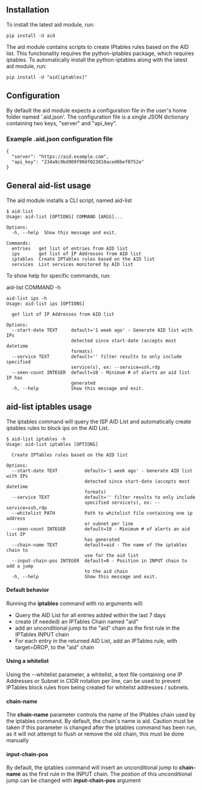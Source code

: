 

## Installation

To install the latest aid module, run:

    pip install -U aid

The aid module contains scripts to create IPtables rules based on the AID list.  This functionality requires the python-iptables package, which requires iptables.  To automatically install the python-iptables along with the latest aid module, run:  

    pip install -U "aid[iptables]"

## Configuration

By default the aid module expects a configuration file in the user's home folder named '.aid.json'.  The configuration file is a single JSON dictionary containing two keys, "server" and "api_key".  

### Example .aid.json configuration file


    {
      "server": "https://aid.example.com",
      "api_key": "234a9c9bd909f90df023810aced0bef0752a"
    }



## General aid-list usage

The aid module installs a CLI script, named aid-list

    $ aid-list
    Usage: aid-list [OPTIONS] COMMAND [ARGS]...

    Options:
      -h, --help  Show this message and exit.

    Commands:
      entries   get list of entries from AID list
      ips       get list of IP Addresses from AID list
      iptables  Create IPTables rules based on the AID list
      services  List services monitored by AID list
 
 To show help for specific commands, run:
  
  aid-list COMMAND -h
 
    aid-list ips -h
    Usage: aid-list ips [OPTIONS]

      get list of IP Addresses from AID list

    Options:
      --start-date TEXT     default='1 week ago' - Generate AID list with IPs
                            detected since start-date (accepts most datetime
                            formats)
      --service TEXT        default='' filter results to only include specified
                            service(s), ex: --service=ssh,rdp
      --seen-count INTEGER  default=10 - Minimum # of alerts an aid list IP has
                            generated
      -h, --help            Show this message and exit.
      
 
## aid-list iptables usage
 
The iptables command will query the ISP AID List and automatically create iptables rules to block ips on the AID List.
 
    $ aid-list iptables -h
    Usage: aid-list iptables [OPTIONS]

      Create IPTables rules based on the AID list

    Options:
      --start-date TEXT          default='1 week ago' - Generate AID list with IPs
                                 detected since start-date (accepts most datetime
                                 formats)
      --service TEXT             default='' filter results to only include
                                 specified service(s), ex: --service=ssh,rdp
      --whitelist PATH           Path to whitelist file containing one ip address
                                 or subnet per line
      --seen-count INTEGER       default=10 - Minimum # of alerts an aid list IP
                                 has generated
      --chain-name TEXT          default=aid - The name of the iptables chain to
                                 use for the aid list
      --input-chain-pos INTEGER  default=0 - Position in INPUT chain to add a jump
                                 to the aid chain
      -h, --help                 Show this message and exit.
      
#### Default behavior
Running the **iptables** command with no arguments will:

- Query the AID List for all entries added within the last 7 days
- create (if needed) an IPTables Chain named "aid"
- add an unconditional jump to the "aid" chain as the first rule in the IPTables INPUT chain
- For each entry in the returned AID List, add an IPTables rule, with target=DROP, to the "aid" chain

#### Using a whitelist

Using the --whitelist parameter, a whitelist, a text file containing one IP Addresses or Subnet in CIDR notation per line, can be used to prevent IPTables block rules from being created for whitelist addresses / subnets.

#### chain-name

The **chain-name** parameter controls the name of the IPtables chain used by the iptables command.  By default, the chain's name is aid.  Caution must be taken if this parameter is changed after the iptables command has been run, as it will not attempt to flush or remove the old chain, this must be done manually

#### input-chain-pos 

By default, the iptables command will insert an unconditional jump to **chain-name** as the first rule in the INPUT chain.  The postion of this unconditional jump can be changed with **input-chain-pos** argument